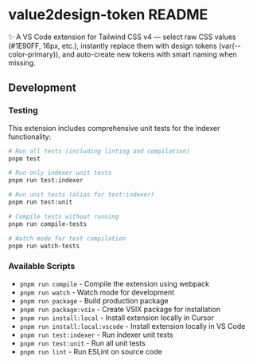 # value2design-token README

✨ A VS Code extension for Tailwind CSS v4 — select raw CSS values (#1E90FF, 16px, etc.), instantly replace them with design tokens (var(--color-primary)), and auto-create new tokens with smart naming when missing.

## Development

### Testing

This extension includes comprehensive unit tests for the indexer functionality:

```bash
# Run all tests (including linting and compilation)
pnpm test

# Run only indexer unit tests
pnpm run test:indexer

# Run unit tests (alias for test:indexer)
pnpm run test:unit

# Compile tests without running
pnpm run compile-tests

# Watch mode for test compilation
pnpm run watch-tests
```

### Available Scripts

- `pnpm run compile` - Compile the extension using webpack
- `pnpm run watch` - Watch mode for development
- `pnpm run package` - Build production package
- `pnpm run package:vsix` - Create VSIX package for installation
- `pnpm run install:local` - Install extension locally in Cursor
- `pnpm run install:local:vscode` - Install extension locally in VS Code
- `pnpm run test:indexer` - Run indexer unit tests
- `pnpm run test:unit` - Run all unit tests
- `pnpm run lint` - Run ESLint on source code
